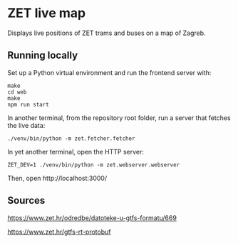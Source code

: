 # ZET live map

Displays live positions of ZET trams and buses on a map of Zagreb.

## Running locally

Set up a Python virtual environment and run the frontend server with:

```
make
cd web
make
npm run start
```

In another terminal, from the repository root folder, run a server that fetches
the live data:

```
./venv/bin/python -m zet.fetcher.fetcher
```

In yet another terminal, open the HTTP server:

```
ZET_DEV=1 ./venv/bin/python -m zet.webserver.webserver
```

Then, open http://localhost:3000/

## Sources

https://www.zet.hr/odredbe/datoteke-u-gtfs-formatu/669

https://www.zet.hr/gtfs-rt-protobuf
